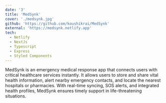 ```yaml
---
date: '3'
title: 'MedSynk'
cover: './medsynk.jpg'
github: 'https://github.com/koushikrai/MedSynk'
external: 'https://medsynk.netlify.app'
tech:
  - Netlify
  - NextJs
  - Typescript
  - Express
  - Styled Components
---
```


MedSynk is an emergency medical response app that connects users with critical healthcare services instantly. It allows users to store and share vital health information, alert nearby emergency contacts, and locate the nearest hospitals or pharmacies. With real-time syncing, SOS alerts, and integrated health profiles, MedSynk ensures timely support in life-threatening situations.
